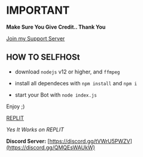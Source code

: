 # **IMPORTANT**

**Make Sure You Give Credit.. Thank You**

[Join my Support Server](https://discord.gg/tVWrU5PWZV)

## HOW TO SELFHOSt

- download `nodejs` v12 or higher, and `ffmpeg`

- install all dependeces with `npm install` and `npm i `

- start your Bot with `node index.js`

Enjoy ;)

[REPLIT](https://replit.com/@KabirJaipal/A-Advance-Discord-Multi-Purpose-with-Moderation-Music-Fun-et?v=1)

*Yes It Works on REPLIT*

**Discord Server:**
[https://discord.gg/tVWrU5PWZV](https://discord.gg/QMQEsWAUkW)


